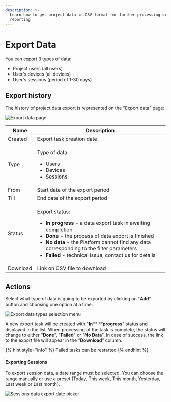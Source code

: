 ```yaml
---
description: >-
  Learn how to get project data in CSV format for further processing or
  reporting
---
```


# Export Data

You can export 3 types of data:

* Project users (all users)&#x20;
* User's devices (all devices)&#x20;
* User's sessions (period of 1-30 days)

## Export history

The history of project data export is represented on the "Export data" page:

![Export data page](../.gitbook/assets/export\_list.png)

| Name     | Description                                                                                                                                                                                                                                                                                                                                                                  |
| -------- | ---------------------------------------------------------------------------------------------------------------------------------------------------------------------------------------------------------------------------------------------------------------------------------------------------------------------------------------------------------------------------- |
| Created  | Export task creation date                                                                                                                                                                                                                                                                                                                                                    |
| Type     | <p>Type of data:</p><ul><li>Users</li><li>Devices</li><li>Sessions</li></ul>                                                                                                                                                                                                                                                                                                 |
| From     | Start date of the export period                                                                                                                                                                                                                                                                                                                                              |
| Till     | End date of the export period                                                                                                                                                                                                                                                                                                                                                |
| Status   | <p>Export status:</p><ul><li><strong>In progress</strong> - a data export task in awaiting completion</li><li><strong>Done</strong> - the process of data export is finished</li><li><strong>No data</strong> - the Platform cannot find any data corresponding to the filter parameters</li><li><strong>Failed</strong> - technical issue, contact us for details</li></ul> |
| Download | Link on CSV file to download                                                                                                                                                                                                                                                                                                                                                 |

## Actions

Select what type of data is going to be exported by clicking on "**Add**" button and choosing one option at a time.

![Export data types selection menu](../.gitbook/assets/select\_type\_data\_export.png)

A new export task will be created with "**In**_** **_**progress**" status and displayed in the list. When processing of the task is complete, the status will change to either "**Done**", "**Failed**" or "**No Data**". In case of success, the link to the export file will appear in the "**Download**" column.

{% hint style="info" %}
Failed tasks can be restarted
{% endhint %}

#### **Exporting Sessions**

To export session data, a date range must be selected. You can choose the range manually or use a preset (Today, This week, This month, Yesterday, Last week or Last month). &#x20;

![Sessions data export date picker](../.gitbook/assets/export\_sessions.png)
